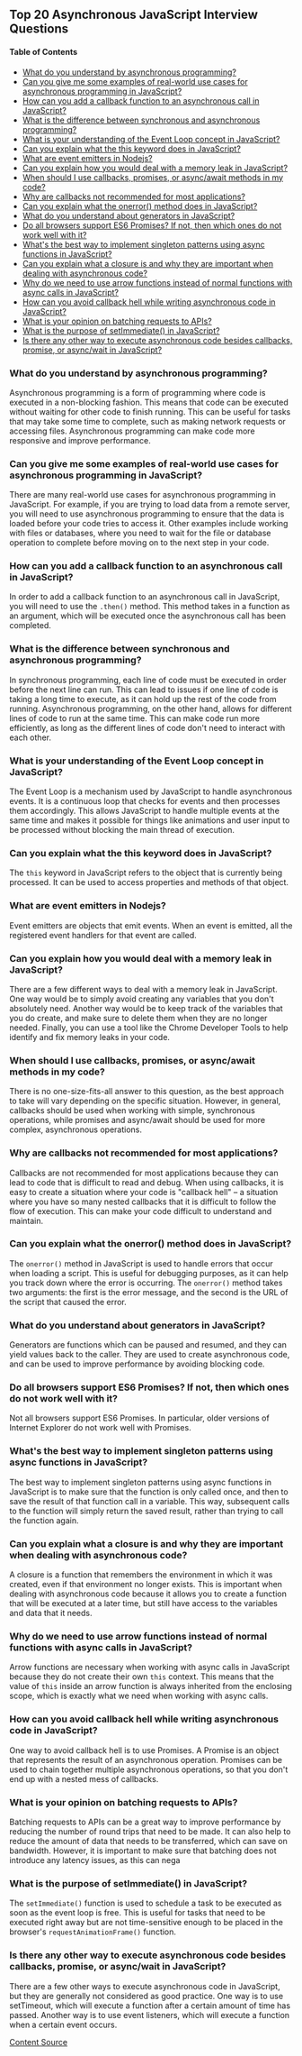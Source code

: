 ## Top 20 Asynchronous JavaScript Interview Questions

#### Table of Contents

- [What do you understand by asynchronous programming?](#what-do-you-understand-by-asynchronous-programming)
- [Can you give me some examples of real-world use cases for asynchronous programming in JavaScript?](#can-you-give-me-some-examples-of-real-world-use-cases-for-asynchronous-programming-in-javascript)
- [How can you add a callback function to an asynchronous call in JavaScript?](#how-can-you-add-a-callback-function-to-an-asynchronous-call-in-javascript)
- [What is the difference between synchronous and asynchronous programming?](#what-is-the-difference-between-synchronous-and-asynchronous-programming)
- [What is your understanding of the Event Loop concept in JavaScript?](#what-is-your-understanding-of-the-event-loop-concept-in-javascript)
- [Can you explain what the this keyword does in JavaScript?](#can-you-explain-what-the-this-keyword-does-in-javascript)
- [What are event emitters in Nodejs?](#what-are-event-emitters-in-nodejs)
- [Can you explain how you would deal with a memory leak in JavaScript?](#can-you-explain-how-you-would-deal-with-a-memory-leak-in-javascript)
- [When should I use callbacks, promises, or async/await methods in my code?](#when-should-i-use-callbacks-promises-or-asyncawait-methods-in-my-code)
- [Why are callbacks not recommended for most applications?](#why-are-callbacks-not-recommended-for-most-applications)
- [Can you explain what the onerror() method does in JavaScript?](#can-you-explain-what-the-onerror-method-does-in-javascript)
- [What do you understand about generators in JavaScript?](#what-do-you-understand-about-generators-in-javascript)
- [Do all browsers support ES6 Promises? If not, then which ones do not work well with it?](#do-all-browsers-support-es6-promises-if-not-then-which-ones-do-not-work-well-with-it)
- [What's the best way to implement singleton patterns using async functions in JavaScript?](#whats-the-best-way-to-implement-singleton-patterns-using-async-functions-in-javascript)
- [Can you explain what a closure is and why they are important when dealing with asynchronous code?](#can-you-explain-what-a-closure-is-and-why-they-are-important-when-dealing-with-asynchronous-code)
- [Why do we need to use arrow functions instead of normal functions with async calls in JavaScript?](#why-do-we-need-to-use-arrow-functions-instead-of-normal-functions-with-async-calls-in-javascript)
- [How can you avoid callback hell while writing asynchronous code in JavaScript?](#how-can-you-avoid-callback-hell-while-writing-asynchronous-code-in-javascript)
- [What is your opinion on batching requests to APIs?](#what-is-your-opinion-on-batching-requests-to-apis)
- [What is the purpose of setImmediate() in JavaScript?](#what-is-the-purpose-of-setimmediate-in-javascript)
- [Is there any other way to execute asynchronous code besides callbacks, promise, or async/wait in JavaScript?](#is-there-any-other-way-to-execute-asynchronous-code-besides-callbacks-promise-or-asyncwait-in-javascript)

### What do you understand by asynchronous programming?

Asynchronous programming is a form of programming where code is executed in a
non-blocking fashion. This means that code can be executed without waiting for
other code to finish running. This can be useful for tasks that may take some
time to complete, such as making network requests or accessing files.
Asynchronous programming can make code more responsive and improve performance.

### Can you give me some examples of real-world use cases for asynchronous programming in JavaScript?

There are many real-world use cases for asynchronous programming in JavaScript.
For example, if you are trying to load data from a remote server, you will need
to use asynchronous programming to ensure that the data is loaded before your
code tries to access it. Other examples include working with files or databases,
where you need to wait for the file or database operation to complete before
moving on to the next step in your code.

### How can you add a callback function to an asynchronous call in JavaScript?

In order to add a callback function to an asynchronous call in JavaScript, you
will need to use the `.then()` method. This method takes in a function as an
argument, which will be executed once the asynchronous call has been completed.

### What is the difference between synchronous and asynchronous programming?

In synchronous programming, each line of code must be executed in order before
the next line can run. This can lead to issues if one line of code is taking a
long time to execute, as it can hold up the rest of the code from running.
Asynchronous programming, on the other hand, allows for different lines of code
to run at the same time. This can make code run more efficiently, as long as the
different lines of code don't need to interact with each other.

### What is your understanding of the Event Loop concept in JavaScript?

The Event Loop is a mechanism used by JavaScript to handle asynchronous events.
It is a continuous loop that checks for events and then processes them
accordingly. This allows JavaScript to handle multiple events at the same time
and makes it possible for things like animations and user input to be processed
without blocking the main thread of execution.

### Can you explain what the this keyword does in JavaScript?

The `this` keyword in JavaScript refers to the object that is currently being
processed. It can be used to access properties and methods of that object.

### What are event emitters in Nodejs?

Event emitters are objects that emit events. When an event is emitted, all the
registered event handlers for that event are called.

### Can you explain how you would deal with a memory leak in JavaScript?

There are a few different ways to deal with a memory leak in JavaScript. One way
would be to simply avoid creating any variables that you don't absolutely need.
Another way would be to keep track of the variables that you do create, and make
sure to delete them when they are no longer needed. Finally, you can use a tool
like the Chrome Developer Tools to help identify and fix memory leaks in your
code.

### When should I use callbacks, promises, or async/await methods in my code?

There is no one-size-fits-all answer to this question, as the best approach to
take will vary depending on the specific situation. However, in general,
callbacks should be used when working with simple, synchronous operations, while
promises and async/await should be used for more complex, asynchronous
operations.

### Why are callbacks not recommended for most applications?

Callbacks are not recommended for most applications because they can lead to
code that is difficult to read and debug. When using callbacks, it is easy to
create a situation where your code is "callback hell" – a situation where you
have so many nested callbacks that it is difficult to follow the flow of
execution. This can make your code difficult to understand and maintain.

### Can you explain what the onerror() method does in JavaScript?

The `onerror()` method in JavaScript is used to handle errors that occur when
loading a script. This is useful for debugging purposes, as it can help you
track down where the error is occurring. The `onerror()` method takes two
arguments: the first is the error message, and the second is the URL of the
script that caused the error.

### What do you understand about generators in JavaScript?

Generators are functions which can be paused and resumed, and they can yield
values back to the caller. They are used to create asynchronous code, and can be
used to improve performance by avoiding blocking code.

### Do all browsers support ES6 Promises? If not, then which ones do not work well with it?

Not all browsers support ES6 Promises. In particular, older versions of Internet
Explorer do not work well with Promises.

### What's the best way to implement singleton patterns using async functions in JavaScript?

The best way to implement singleton patterns using async functions in JavaScript
is to make sure that the function is only called once, and then to save the
result of that function call in a variable. This way, subsequent calls to the
function will simply return the saved result, rather than trying to call the
function again.

### Can you explain what a closure is and why they are important when dealing with asynchronous code?

A closure is a function that remembers the environment in which it was created,
even if that environment no longer exists. This is important when dealing with
asynchronous code because it allows you to create a function that will be
executed at a later time, but still have access to the variables and data that
it needs.

### Why do we need to use arrow functions instead of normal functions with async calls in JavaScript?

Arrow functions are necessary when working with async calls in JavaScript
because they do not create their own `this` context. This means that the value
of `this` inside an arrow function is always inherited from the enclosing scope,
which is exactly what we need when working with async calls.

### How can you avoid callback hell while writing asynchronous code in JavaScript?

One way to avoid callback hell is to use Promises. A Promise is an object that
represents the result of an asynchronous operation. Promises can be used to
chain together multiple asynchronous operations, so that you don't end up with a
nested mess of callbacks.

### What is your opinion on batching requests to APIs?

Batching requests to APIs can be a great way to improve performance by reducing
the number of round trips that need to be made. It can also help to reduce the
amount of data that needs to be transferred, which can save on bandwidth.
However, it is important to make sure that batching does not introduce any
latency issues, as this can nega

### What is the purpose of setImmediate() in JavaScript?

The `setImmediate()` function is used to schedule a task to be executed as soon
as the event loop is free. This is useful for tasks that need to be executed
right away but are not time-sensitive enough to be placed in the browser's
`requestAnimationFrame()` function.

### Is there any other way to execute asynchronous code besides callbacks, promise, or async/wait in JavaScript?

There are a few other ways to execute asynchronous code in JavaScript, but they
are generally not considered as good practice. One way is to use setTimeout,
which will execute a function after a certain amount of time has passed. Another
way is to use event listeners, which will execute a function when a certain
event occurs.

[Content Source](https://climbtheladder.com/asynchronous-javascript-interview-questions/)
